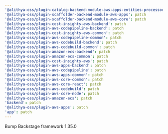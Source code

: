 ```yaml
---
'@alithya-oss/plugin-catalog-backend-module-aws-apps-entities-processor': patch
'@alithya-oss/plugin-scaffolder-backend-module-aws-apps': patch
'@alithya-oss/plugin-scaffolder-backend-module-aws-core': patch
'@alithya-oss/plugin-cost-insights-aws-backend': patch
'@alithya-oss/plugin-aws-codepipeline-backend': patch
'@alithya-oss/plugin-cost-insights-aws-common': patch
'@alithya-oss/plugin-aws-codepipeline-common': patch
'@alithya-oss/plugin-aws-codebuild-backend': patch
'@alithya-oss/plugin-aws-codebuild-common': patch
'@alithya-oss/plugin-amazon-ecs-backend': patch
'@alithya-oss/plugin-amazon-ecs-common': patch
'@alithya-oss/plugin-cost-insights-aws': patch
'@alithya-oss/plugin-aws-apps-backend': patch
'@alithya-oss/plugin-aws-codepipeline': patch
'@alithya-oss/plugin-aws-apps-common': patch
'@alithya-oss/plugin-aws-core-common': patch
'@alithya-oss/plugin-aws-core-react': patch
'@alithya-oss/plugin-aws-codebuild': patch
'@alithya-oss/plugin-aws-core-node': patch
'@alithya-oss/plugin-amazon-ecs': patch
'backend': patch
'@alithya-oss/plugin-aws-apps': patch
'app': patch
---
```


Bump Backstage framework 1.35.0
